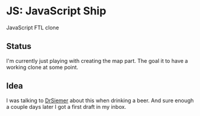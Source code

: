 JS: JavaScript Ship
=

JavaScript FTL clone

Status
-

I'm currently just playing with creating the map part. The goal it to have a working clone at some point.

Idea
-

I was talking to [DrSiemer][drsiemer] about this when drinking a beer. And sure enough a couple days later I got a first draft in my inbox.

[drsiemer]:https://github.com/DrSiemer
